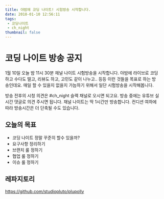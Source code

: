 ```yaml
---
title: 야밤에 코딩 나이트! 시험방송 시작합니다.
date: 2018-01-10 12:56:11
tags: 
 - 코딩나이트
 - ch_night
thumbnail: false
---
```


# 코딩 나이트 방송 공지

1월 10일 오늘 밤 11시 30분 채널 나이트 시험방송을 시작합니다. 
야밤에 라이브로 코딩하고 수다도 떨고, 리뷰도 하고, 고민도 같이 나누고.. 
등등 이런 것들을 목표로 하는 방송인데요. 
매일 할 수 있을지 없을지 가늠하기 위해서 일단 시험방송을 시작해봅니다. 

방송 전후의 시청 의견은 #ch_night 슬랙 채널로 오시면 되고요. 
방송 중에는 유튜브 실시간 댓글로 의견 주시면 됩니다.
채널 나이트는 딱 1시간만 방송합니다. 
컨디션 여하에 따라 방송시간은 더 단축될 수도 있습니다. 

## 오늘의 목표 
- 코딩 나이트 정말 꾸준히 할수 있을까?
- 요구사항 정리하기 
- 브랜치 룰 정하기 
- 협업 룰 정하기
- 이슈 룰 정하기

## 레파지토리
https://github.com/studiopluto/plupolly